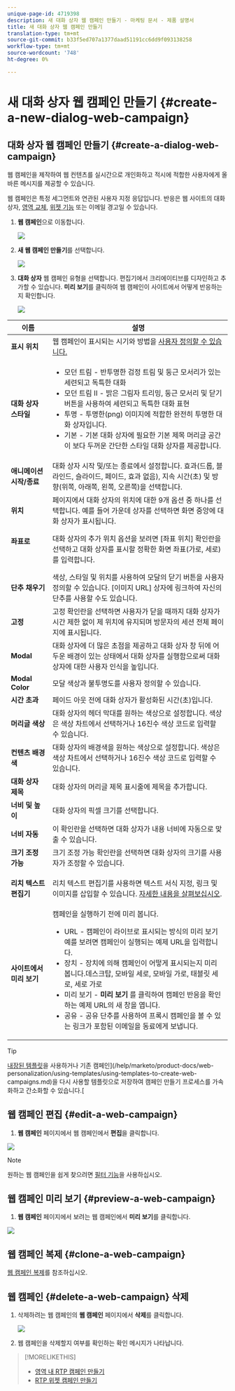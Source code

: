 ```yaml
---
unique-page-id: 4719398
description: 새 대화 상자 웹 캠페인 만들기 - 마케팅 문서 - 제품 설명서
title: 새 대화 상자 웹 캠페인 만들기
translation-type: tm+mt
source-git-commit: b33f5ed707a1377daad51191cc6dd9f093138258
workflow-type: tm+mt
source-wordcount: '748'
ht-degree: 0%

---
```



# 새 대화 상자 웹 캠페인 만들기 {#create-a-new-dialog-web-campaign}

## 대화 상자 웹 캠페인 만들기 {#create-a-dialog-web-campaign}

웹 캠페인을 제작하여 웹 컨텐츠를 실시간으로 개인화하고 적시에 적합한 사용자에게 올바른 메시지를 제공할 수 있습니다.

웹 캠페인은 특정 세그먼트와 연관된 사용자 지정 응답입니다. 반응은 웹 사이트의 대화 상자, [영역 교체](/help/marketo/product-docs/web-personalization/working-with-web-campaigns/create-a-new-in-zone-web-campaign.md), [위젯 기능](/help/marketo/product-docs/web-personalization/working-with-web-campaigns/create-a-new-widget-web-campaign.md) 또는 이메일 경고일 수 있습니다.

1. **웹 캠페인**&#x200B;으로 이동합니다.

   ![](assets/image2016-8-18-15-3a48-3a45.png)

1. **새 웹 캠페인 만들기**&#x200B;를 선택합니다.

   ![](assets/image2016-11-4-10-3a58-3a32.png)

1. **대화 상자** 웹 캠페인 유형을 선택합니다. 편집기에서 크리에이티브를 디자인하고 추가할 수 있습니다. **미리 보기**&#x200B;를 클릭하여 웹 캠페인이 사이트에서 어떻게 반응하는지 확인합니다.

   ![](assets/new-3.png)

<table> 
 <thead> 
  <tr> 
   <th colspan="1" rowspan="1">이름</th> 
   <th colspan="1" rowspan="1">설명</th> 
  </tr> 
 </thead> 
 <tbody> 
  <tr> 
   <td colspan="1"><strong>표시 위치</strong></td> 
   <td colspan="1">웹 캠페인이 표시되는 시기와 방법을 <a href="/help/marketo/product-docs/web-personalization/working-with-web-campaigns/set-how-your-web-campaign-displays.md" rel="nofollow">사용자 정의할 수 있습니다.</a></td> 
  </tr> 
  <tr> 
   <td colspan="1" rowspan="1"><strong>대화 상자 스타일</strong></td> 
   <td colspan="1" rowspan="1"> 
    <ul> 
     <li>모던 트림 - 반투명한 검정 트림 및 둥근 모서리가 있는 세련되고 독특한 대화</li> 
     <li>모던 트림 II - 밝은 그림자 트리밍, 둥근 모서리 및 닫기 버튼을 사용하여 세련되고 독특한 대화 표현</li> 
     <li>투명 - 투명한(png) 이미지에 적합한 완전히 투명한 대화 상자입니다. </li> 
     <li>기본 - 기본 대화 상자에 필요한 기본 제목 머리글 공간이 보다 두꺼운 간단한 스타일 대화 상자를 제공합니다.</li> 
    </ul></td> 
  </tr> 
  <tr> 
   <td colspan="1"><strong>애니메이션 시작/종료</strong></td> 
   <td colspan="1">대화 상자 시작 및/또는 종료에서 설정합니다. 효과(드롭, 블라인드, 슬라이드, 페이드, 효과 없음), 지속 시간(초) 및 방향(위쪽, 아래쪽, 왼쪽, 오른쪽)을 선택합니다.</td> 
  </tr> 
  <tr> 
   <td colspan="1" rowspan="1"><p><strong>위치</strong></p></td> 
   <td colspan="1" rowspan="1">페이지에서 대화 상자의 위치에 대한 9개 옵션 중 하나를 선택합니다. 예를 들어 가운데 상자를 선택하면 화면 중앙에 대화 상자가 표시됩니다.</td> 
  </tr> 
  <tr> 
   <td colspan="1" rowspan="1"><p><strong>좌표로</strong></p><p><br></p></td> 
   <td colspan="1" rowspan="1">대화 상자의 추가 위치 옵션을 보려면 [좌표 위치] 확인란을 선택하고 대화 상자를 표시할 정확한 화면 좌표(가로, 세로)를 입력합니다.</td> 
  </tr> 
  <tr> 
   <td colspan="1"><strong>단추 채우기</strong></td> 
   <td colspan="1">색상, 스타일 및 위치를 사용하여 모달의 닫기 버튼을 사용자 정의할 수 있습니다. [이미지 URL] 상자에 링크하여 자신의 단추를 사용할 수도 있습니다.</td> 
  </tr> 
  <tr> 
   <td colspan="1"><strong>고정</strong></td> 
   <td colspan="1">고정 확인란을 선택하면 사용자가 닫을 때까지 대화 상자가 시간 제한 없이 제 위치에 유지되며 방문자의 세션 전체 페이지에 표시됩니다.</td> 
  </tr> 
  <tr> 
   <td colspan="1"><strong>Modal</strong></td> 
   <td colspan="1">대화 상자에 더 많은 초점을 제공하고 대화 상자 창 뒤에 어두운 배경이 있는 상태에서 대화 상자를 실행함으로써 대화 상자에 대한 사용자 인식을 높입니다.</td> 
  </tr> 
  <tr> 
   <td colspan="1"><strong>Modal Color</strong></td> 
   <td colspan="1">모달 색상과 불투명도를 사용자 정의할 수 있습니다.</td> 
  </tr> 
  <tr> 
   <td colspan="1"><strong>시간 초과 </strong></td> 
   <td colspan="1">페이드 아웃 전에 대화 상자가 활성화된 시간(초)입니다.</td> 
  </tr> 
  <tr> 
   <td colspan="1"><strong>머리글 색상</strong></td> 
   <td colspan="1">대화 상자의 헤더 막대를 원하는 색상으로 설정합니다. 색상은 색상 차트에서 선택하거나 16진수 색상 코드로 입력할 수 있습니다. </td> 
  </tr> 
  <tr> 
   <td colspan="1"><strong>컨텐츠 배경색 </strong></td> 
   <td colspan="1">대화 상자의 배경색을 원하는 색상으로 설정합니다. 색상은 색상 차트에서 선택하거나 16진수 색상 코드로 입력할 수 있습니다. </td> 
  </tr> 
  <tr> 
   <td colspan="1"><strong>대화 상자 제목</strong></td> 
   <td colspan="1">대화 상자의 머리글 제목 표시줄에 제목을 추가합니다.</td> 
  </tr> 
  <tr> 
   <td colspan="1"><strong>너비 및 높이</strong></td> 
   <td colspan="1">대화 상자의 픽셀 크기를 선택합니다.</td> 
  </tr> 
  <tr> 
   <td colspan="1"><strong>너비 자동</strong></td> 
   <td colspan="1">이 확인란을 선택하면 대화 상자가 내용 너비에 자동으로 맞출 수 있습니다.</td> 
  </tr> 
  <tr> 
   <td colspan="1"><strong>크기 조정 가능 </strong></td> 
   <td colspan="1">크기 조정 가능 확인란을 선택하면 대화 상자의 크기를 사용자가 조정할 수 있습니다.</td> 
  </tr> 
  <tr> 
   <td colspan="1"><strong>리치 텍스트 편집기</strong></td> 
   <td colspan="1"><p>리치 텍스트 편집기를 사용하면 텍스트 서식 지정, 링크 및 이미지를 삽입할 수 있습니다. <a href="/help/marketo/product-docs/web-personalization/working-with-web-campaigns/using-the-web-personalization-rich-text-editor.md">자세한 내용을 살펴보십시오</a>.</p></td> 
  </tr> 
  <tr> 
   <td colspan="1"><strong>사이트에서 미리 보기</strong></td> 
   <td colspan="1">캠페인을 실행하기 전에 미리 봅니다.<br> 
    <ul> 
     <li>URL - 캠페인이 라이브로 표시되는 방식의 미리 보기 예를 보려면 캠페인이 실행되는 예제 URL을 입력합니다.</li> 
     <li>장치 - 장치에 의해 캠페인이 어떻게 표시되는지 미리 봅니다.데스크탑, 모바일 세로, 모바일 가로, 태블릿 세로, 세로 가로<br></li> 
     <li>미리 보기 - <strong>미리 보기 </strong>를 클릭하여 캠페인 반응을 확인하는 예제 URL의 새 창을 엽니다. </li> 
     <li>공유 - 공유 단추를 사용하여 프록시 캠페인을 볼 수 있는 링크가 포함된 이메일을 동료에게 보냅니다.</li> 
    </ul></td> 
  </tr> 
 </tbody> 
</table>

>[!TIP]
>
>[내장된 템플릿](/help/marketo/product-docs/web-personalization/using-templates/using-templates-to-create-web-campaigns.md)을 사용하거나 기존 캠페인](/help/marketo/product-docs/web-personalization/using-templates/using-templates-to-create-web-campaigns.md)을 다시 사용할 템플릿으로 저장하여 캠페인 만들기 프로세스를 가속화하고 간소화할 수 있습니다.[

## 웹 캠페인 편집 {#edit-a-web-campaign}

1. **웹 캠페인** 페이지에서 웹 캠페인에서 **편집**&#x200B;을 클릭합니다.

![](assets/image2016-11-4-11-3a6-3a19.png)

>[!NOTE]
>
>원하는 웹 캠페인을 쉽게 찾으려면 [필터 기능](/help/marketo/product-docs/web-personalization/working-with-web-campaigns/filter-web-campaigns.md)을 사용하십시오.

## 웹 캠페인 미리 보기 {#preview-a-web-campaign}

1. **웹 캠페인** 페이지에서 보려는 웹 캠페인에서 **미리 보기**&#x200B;를 클릭합니다.

![](assets/image2016-11-4-11-3a8-3a58.png)

## 웹 캠페인 복제 {#clone-a-web-campaign}

[웹 캠페인 복제](/help/marketo/product-docs/web-personalization/working-with-web-campaigns/clone-a-web-campaign.md)를 참조하십시오.

## 웹 캠페인 {#delete-a-web-campaign} 삭제

1. 삭제하려는 웹 캠페인의 **웹 캠페인** 페이지에서 **삭제**&#x200B;를 클릭합니다.

   ![](assets/web-campaigns-1-delete-hand.png)

1. 웹 캠페인을 삭제할지 여부를 확인하는 확인 메시지가 나타납니다.

>[!MORELIKETHIS]
>
>* [영역 내 RTP 캠페인 만들기](/help/marketo/product-docs/web-personalization/working-with-web-campaigns/create-a-new-in-zone-web-campaign.md)
>* [RTP 위젯 캠페인 만들기](/help/marketo/product-docs/web-personalization/working-with-web-campaigns/create-a-new-widget-web-campaign.md)

